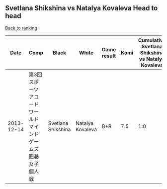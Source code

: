 ## Svetlana Shikshina vs Natalya Kovaleva Head to head

[Back to ranking](../../index.md)




| **Date** | **Comp** | **Black** | **White** | **Game result** | **Komi** | **Cumulative Svetlana Shikshina vs Natalya Kovaleva** | **Svetlana Shikshina streak** | **Natalya Kovaleva streak** | 
| --- | --- | --- | --- | --- | --- | --- | --- | --- |
| 2013-12-14 | 第3回スポーツアコードワールドマインドゲームズ囲碁女子個人戦 | Svetlana Shikshina | Natalya Kovaleva | B+R | 7.5 | 1:0 | 1 | 0 |




